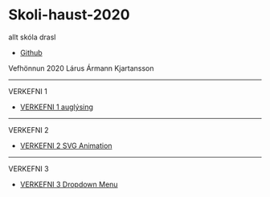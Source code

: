# Skoli-haust-2020
 allt skóla drasl

 * [Github](https://github.com/larusarmann/larusarmann.github.io)

Vefhönnun 2020
Lárus Ármann Kjartansson

-----------------------------------------------------------------------

VERKEFNI 1

  * [VERKEFNI 1 auglýsing](Vefhönnun/Verkefni_1-auglýsing/anim.html)
  
-----------------------------------------------------------------------

VERKEFNI 2

  * [VERKEFNI 2 SVG Animation](Vefhönnun/Verkefni_2-svg_Animation/Index.html)

-----------------------------------------------------------------------

VERKEFNI 3

  * [VERKEFNI 3 Dropdown Menu](Vefhönnun/Verkefni_3-DropDownMenu/Index.html)
